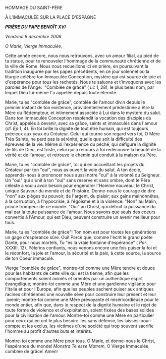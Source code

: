 HOMMAGE DU SAINT-PÈRE

À L’IMMACULÉE SUR LA PLACE D'ESPAGNE

***PRIÈRE DU PAPE BENOÎT XVI***

*Vendredi 8 décembre 2006*

*O Marie, Vierge Immaculée,*

Cette année encore, nous nous retrouvons, avec un amour filial, au pied de ta statue, pour te renouveler l'hommage de la communauté chrétienne et de la ville de Rome. Nous nous recueillons ici en prière, en poursuivant la tradition inaugurée par les papes précédents, en ce jour solennel où la liturgie célèbre ton Immaculée Conception, mystère qui est source de joie et d'espérance pour tous les rachetés. Nous te saluons et t'invoquons avec les paroles de l'Ange:  "Comblée de grâce" ( *Lc* 1, 28), le plus beau nom, par lequel Dieu lui-même t'a appelée depuis toute éternité.

Marie, tu es "comblée de grâce", comblée de l'amour divin depuis le premier instant de ton existence, providentiellement prédestinée à être la Mère du Rédempteur, et intimement associée à Lui dans le mystère du salut. Dans ton Immaculée Conception resplendit la vocation des disciples du Christ, appelés à devenir, avec sa grâce, saints et immaculés dans l'amour (cf. *Ep* 1, 4). En toi brille la dignité de tout être humain, qui est toujours précieux aux yeux du Créateur. Celui qui tourne son regard vers toi, O Mère Très Sainte, ne perd pas la sérénité, quelle que soit la difficulté des épreuves de la vie. Même si l'expérience du péché, qui défigure la dignité de fils de Dieu, est triste, celui qui a recours à toi redécouvre la beauté de la vérité et de l'amour, et retrouve le chemin qui conduit à la maison du Père.

Marie, tu es "comblée de grâce", toi qui en accueillant les projets du Créateur par ton "oui", nous as ouvert la voie du salut. A ton école, apprends-nous à prononcer nous aussi notre "oui" à la volonté du Seigneur. Un "oui" qui s'unit à ton "oui" sans réserve et sans ombre, dont le Père céleste a voulu avoir besoin pour engendrer l'Homme nouveau, le Christ, unique Sauveur du monde et de l'histoire. Donne-nous le courage de dire "non" aux pièges du pouvoir, de l'argent, du plaisir; aux gains malhonnêtes, à la corruption, à l'hypocrisie, à l'égoïsme et à la violence. "Non" au Malin, prince trompeur de ce monde. "Oui" au Christ, qui détruit la puissance du mal par la toute puissance de l'amour. Nous savons que seuls des coeurs convertis à l'Amour, qui est Dieu, peuvent construire un avenir meilleur pour tous.

Marie, tu es "comblée de grâce"! Ton nom est pour toutes les générations un gage d'espérance sûre. Oui! Parce que, comme l'écrit le grand poète Dante, pour nous mortels, Tu "es la vraie fontaine d'espérance" ( *Par*., XXXIII, 12). Pèlerins confiants, nous venons encore une fois puiser la foi et le réconfort, la joie et l'amour, la sécurité et la paix, à cette source, la source de ton Coeur immaculé.

Vierge "comblée de grâce", montre-toi comme une Mère tendre et douce pour les habitants de cette ville qui est la tienne, afin que les comportements soient animés et orientés par un authentique esprit évangélique; montre-toi comme une Mère et une gardienne vigilante pour l'Italie et pour l'Europe, afin que les peuples sachent puiser aux antiques racines chrétiennes une nouvelle sève pour construire leur présent et leur  avenir; montre-toi comme une Mère prévoyante et miséricordieuse pour le monde entier, afin que, dans le respect de la dignité humaine et le rejet de toute forme de violence et d'exploitation, soient fixées des bases solides pour la civilisation de l'amour. Montre-toi comme une Mère en particulier pour ceux qui en ont le plus besoin:  les sans défense, les laissés-pour-compte et les exclus, les victimes d'une société qui trop souvent sacrifie l'homme au profit d'autres buts et intérêts.

Montre-toi comme une Mère pour tous, O Marie, et donne-nous le Christ, l'espérance du monde! *Monstra Te esse Matrem*, O Vierge Immaculée, comblée de grâce! Amen!